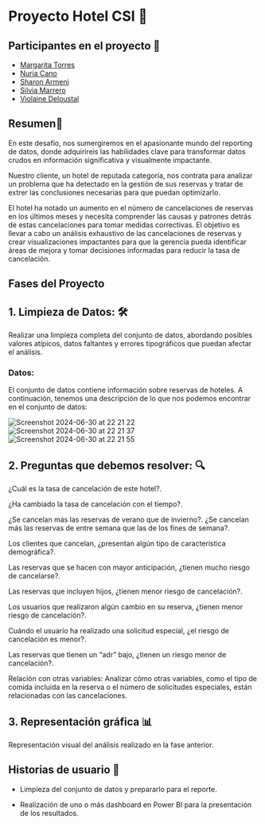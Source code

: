# Proyecto Hotel CSI 🏨

## Participantes en el proyecto 👥
- [Margarita Torres](https://www.linkedin.com/in/margarita-torres-r/)
- [Nuria Cano](https://www.linkedin.com/in/nuria-cano-girones)
- [Sharon Armeni](https://www.linkedin.com/in/sharon-armeni)
- [Silvia Marrero](https://www.linkedin.com/in/silvia-marrero-pazos-0b95b083)
- [Violaine Deloustal](https://www.linkedin.com/in/violaine-deloustal-b35498105/)

## **Resumen**📝

En este desafío, nos sumergiremos en el apasionante mundo del reporting de datos, donde adquirireis las habilidades clave para transformar datos crudos en información significativa y visualmente impactante.

Nuestro cliente, un hotel de reputada categoría, nos contrata para analizar un problema que ha detectado en la gestión de sus reservas y tratar de extrer las conclusiones necesarias para que puedan optimizarlo.

El hotel ha notado un aumento en el número de cancelaciones de reservas en los últimos meses y necesita comprender las causas y patrones detrás de estas cancelaciones para tomar medidas correctivas. 
El objetivo es llevar a cabo un análisis exhaustivo de las cancelaciones de reservas y crear visualizaciones impactantes para que la gerencia pueda identificar áreas de mejora y tomar decisiones informadas para reducir la tasa de cancelación.


## **Fases del Proyecto**


## **1. Limpieza de Datos:**  🛠️ 
Realizar una limpieza completa del conjunto de datos, abordando posibles valores atípicos, datos faltantes y errores tipográficos que puedan afectar el análisis.

### **Datos:**
El conjunto de datos contiene información sobre reservas de hoteles. A continuación, tenemos una descripción de lo que nos podemos encontrar en el conjunto de datos:

![Screenshot 2024-06-30 at 22 21 22](https://github.com/nuriancg/project-da-promo-H-modulo-4-team-Hotel_CSI/assets/163455143/63a51dda-a8cc-45d8-beb7-a2fc9d2527b2)
![Screenshot 2024-06-30 at 22 21 37](https://github.com/nuriancg/project-da-promo-H-modulo-4-team-Hotel_CSI/assets/163455143/5bf9bc66-5ef0-454c-a2a0-580e5359c66c)
![Screenshot 2024-06-30 at 22 21 55](https://github.com/nuriancg/project-da-promo-H-modulo-4-team-Hotel_CSI/assets/163455143/59eed48c-b0b3-4892-bc69-3c8144d574f4)


## **2. Preguntas que debemos resolver:** 🔍

¿Cuál es la tasa de cancelación de este hotel?.

¿Ha cambiado la tasa de cancelación con el tiempo?.

¿Se cancelan más las reservas de verano que de invierno?. ¿Se cancelan más las reservas de entre semana que las de los fines de semana?.

Los clientes que cancelan, ¿presentan algún tipo de característica demográfica?.

Las reservas que se hacen con mayor anticipación, ¿tienen mucho riesgo de cancelarse?.

Las reservas que incluyen hijos, ¿tienen menor riesgo de cancelación?.

Los usuarios que realizaron algún cambio en su reserva, ¿tienen menor riesgo de cancelación?.

Cuándo el usuario ha realizado una solicitud especial, ¿el riesgo de cancelación es menor?.

Las reservas que tienen un “adr” bajo, ¿tienen un riesgo menor de cancelación?.

Relación con otras variables: Analizar cómo otras variables, como el tipo de comida incluida en la reserva o el número de solicitudes especiales, están relacionadas con las cancelaciones.

## **3. Representación gráfica** 📊
Representación visual del análisis realizado en la fase anterior.
 
## **Historias de usuario** 🎯

- Limpieza del conjunto de datos y prepararlo para el reporte.

- Realización de uno o más dashboard en Power BI para la presentación de los resultados.
  
